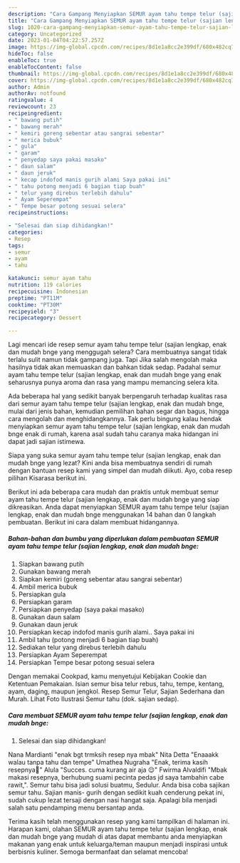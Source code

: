 ```yaml
---
description: "Cara Gampang Menyiapkan SEMUR ayam tahu tempe telur (sajian lengkap, enak dan mudah bnge yang Lezat Sekali"
title: "Cara Gampang Menyiapkan SEMUR ayam tahu tempe telur (sajian lengkap, enak dan mudah bnge yang Lezat Sekali"
slug: 1020-cara-gampang-menyiapkan-semur-ayam-tahu-tempe-telur-sajian-lengkap-enak-dan-mudah-bnge-yang-lezat-sekali
category: Uncategorized
date: 2023-01-04T04:22:57.257Z
image: https://img-global.cpcdn.com/recipes/8d1e1a8cc2e399df/680x482cq70/semur-ayam-tahu-tempe-telur-sajian-lengkap-enak-dan-mudah-bnge-foto-resep-utama.jpg
hideToc: false
enableToc: true
enableTocContent: false
thumbnail: https://img-global.cpcdn.com/recipes/8d1e1a8cc2e399df/680x482cq70/semur-ayam-tahu-tempe-telur-sajian-lengkap-enak-dan-mudah-bnge-foto-resep-utama.jpg
cover: https://img-global.cpcdn.com/recipes/8d1e1a8cc2e399df/680x482cq70/semur-ayam-tahu-tempe-telur-sajian-lengkap-enak-dan-mudah-bnge-foto-resep-utama.jpg
author: Admin
authorAv: notfound
ratingvalue: 4
reviewcount: 23
recipeingredient:
- " bawang putih"
- " bawang merah"
- " kemiri goreng sebentar atau sangrai sebentar"
- " merica bubuk"
- " gula"
- " garam"
- " penyedap saya pakai masako"
- " daun salam"
- " daun jeruk"
- " kecap indofod manis gurih alami Saya pakai ini"
- " tahu potong menjadi 6 bagian tiap buah"
- " telur yang direbus terlebih dahulu"
- " Ayam Seperempat"
- " Tempe besar potong sesuai selera"
recipeinstructions:

- "Selesai dan siap dihidangkan!"
categories:
- Resep
tags:
- semur
- ayam
- tahu

katakunci: semur ayam tahu 
nutrition: 119 calories
recipecuisine: Indonesian
preptime: "PT11M"
cooktime: "PT30M"
recipeyield: "3"
recipecategory: Dessert

---
```



Lagi mencari ide resep semur ayam tahu tempe telur (sajian lengkap, enak dan mudah bnge yang menggugah selera? Cara membuatnya sangat tidak terlalu sulit namun tidak gampang juga. Tapi Jika salah mengolah maka hasilnya tidak akan memuaskan dan bahkan tidak sedap. Padahal semur ayam tahu tempe telur (sajian lengkap, enak dan mudah bnge yang enak seharusnya punya aroma dan rasa yang mampu memancing selera kita.


Ada beberapa hal yang sedikit banyak berpengaruh terhadap kualitas rasa dari semur ayam tahu tempe telur (sajian lengkap, enak dan mudah bnge, mulai dari jenis bahan, kemudian pemilihan bahan segar dan bagus, hingga cara mengolah dan menghidangkannya. Tak perlu bingung kalau hendak menyiapkan semur ayam tahu tempe telur (sajian lengkap, enak dan mudah bnge enak di rumah, karena asal sudah tahu caranya maka hidangan ini dapat jadi sajian istimewa.

Siapa yang suka semur ayam tahu tempe telur (sajian lengkap, enak dan mudah bnge yang lezat? Kini anda bisa membuatnya sendiri di rumah dengan bantuan resep kami yang simpel dan mudah diikuti. Ayo, coba resep pilihan Kisarasa berikut ini.


Berikut ini ada beberapa cara mudah dan praktis untuk membuat semur ayam tahu tempe telur (sajian lengkap, enak dan mudah bnge yang siap dikreasikan. Anda dapat menyiapkan SEMUR ayam tahu tempe telur (sajian lengkap, enak dan mudah bnge menggunakan 14 bahan dan 0 langkah pembuatan. Berikut ini cara dalam membuat hidangannya.

<!--inarticleads1-->

##### Bahan-bahan dan bumbu yang diperlukan dalam pembuatan SEMUR ayam tahu tempe telur (sajian lengkap, enak dan mudah bnge:

1. Siapkan  bawang putih
1. Gunakan  bawang merah
1. Siapkan  kemiri (goreng sebentar atau sangrai sebentar)
1. Ambil  merica bubuk
1. Persiapkan  gula
1. Persiapkan  garam
1. Persiapkan  penyedap (saya pakai masako)
1. Gunakan  daun salam
1. Gunakan  daun jeruk
1. Persiapkan  kecap indofod manis gurih alami.. Saya pakai ini
1. Ambil  tahu (potong menjadi 6 bagian tiap buah)
1. Sediakan  telur yang direbus terlebih dahulu
1. Persiapkan  Ayam Seperempat
1. Persiapkan  Tempe besar potong sesuai selera


Dengan memakai Cookpad, kamu menyetujui Kebijakan Cookie dan Ketentuan Pemakaian. Isian semur bisa telur rebus, tahu, tempe, kentang, ayam, daging, maupun jengkol. Resep Semur Telur, Sajian Sederhana dan Murah. Lihat Foto Ilustrasi Semur tahu (dok. sajian sedap). 

<!--inarticleads2-->

##### Cara membuat SEMUR ayam tahu tempe telur (sajian lengkap, enak dan mudah bnge:


1. Selesai dan siap dihidangkan!

Nana Mardianti &#34;enak bgt trmksih resep nya mbak&#34; Nita Detta &#34;Enaaakk walau tanpa tahu dan tempe&#34; Umathea Nugraha &#34;Enak, terima kasih resepnya🥰&#34; Alula &#34;Succes. cuma kurang air aja 😌&#34; Fwirma Alvaldifi &#34;Mbak makasi resepnya, berhubung suami pecinta pedas jd saya tambahin cabe rawit,&#34;. Semur tahu bisa jadi solusi buatmu, Sedulur. Anda bisa coba sajikan semur tahu. Sajian manis- gurih dengan sedikit kuah cenderung pekat ini, sudah cukup lezat tersaji dengan nasi hangat saja. Apalagi bila menjadi salah satu pendamping menu bersantap anda. 

Terima kasih telah menggunakan resep yang kami tampilkan di halaman ini. Harapan kami, olahan SEMUR ayam tahu tempe telur (sajian lengkap, enak dan mudah bnge yang mudah di atas dapat membantu anda menyiapkan makanan yang enak untuk keluarga/teman maupun menjadi inspirasi untuk berbisnis kuliner. Semoga bermanfaat dan selamat mencoba!
